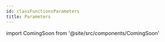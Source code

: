 ```yaml
---
id: classFunctionsParameters
title: Parameters
---
```



import ComingSoon from '@site/src/components/ComingSoon'

<ComingSoon/>